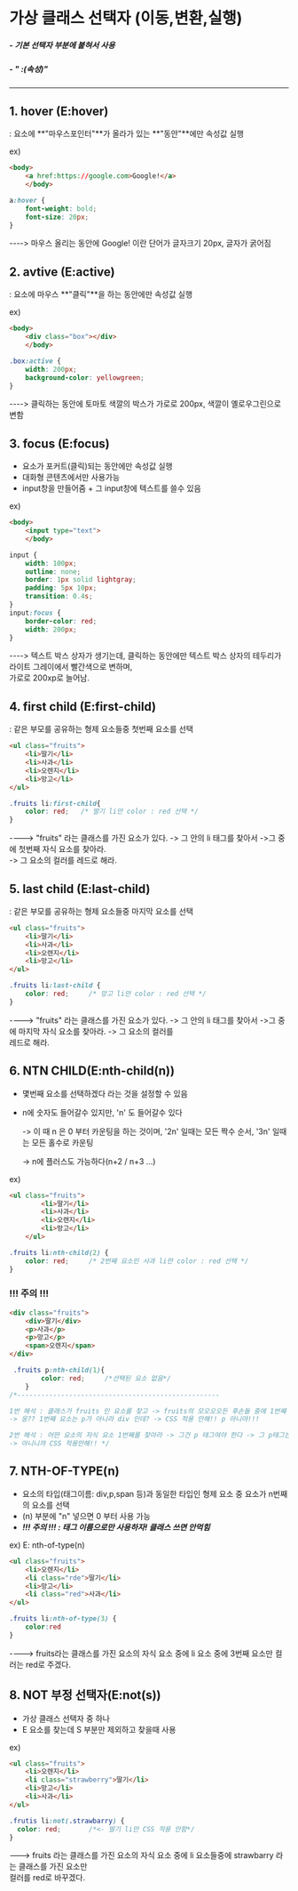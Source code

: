 # 가상 클래스 선택자 (이동,변환,실행)

#####  - 기본 선택자 부분에 붙혀서 사용

##### - " :(속성)" 

***

## 1. hover (E:hover)

: 요소에 **"마우스포인터"**가 올라가 있는 **"동안"**에만 속성값 실행 

ex) 

```html
<body>
    <a href:https://google.com>Google!</a>
    </body>
```

```css
a:hover {
    font-weight: bold;
    font-size: 20px;
}
```

----> 마우스 올리는 동안에 Google! 이란 단어가 글자크기 20px, 글자가 굵어짐 

## 2. avtive (E:active)

: 요소에 마우스 **"클릭"**을 하는 동안에만 속성값 실행

ex)

```html
<body>
    <div class="box"></div>
    </body>
```

```css
.box:active {
    width: 200px;
    background-color: yellowgreen;
}
```

----> 클릭하는 동안에 토마토 색깔의 박스가 가로로 200px, 색깔이 옐로우그린으로 변함

## 3. focus (E:focus)

- 요소가 포커트(클릭)되는 동안에만 속성값 실행
- 대화형 콘텐츠에서만 사용가능
- input창을 만들어줌 + 그 input창에 텍스트를 쓸수 있음

ex)

```html
<body>
    <input type="text">
    </body>
```

```css
input {
    width: 100px;
    outline: none;
    border: 1px solid lightgray;
    padding: 5px 10px;
    transition: 0.4s;
}
input:focus {
    border-color: red;
    width: 200px;
}
```

----> 텍스트 박스 상자가 생기는데, 클릭하는 동안에만 텍스트 박스 상자의 테두리가 라이트 그레이에서  빨간색으로 변하며, <br>		가로로 200xp로 늘어남. 

## 4. first child (E:first-child)

:  같은 부모를 공유하는 형제 요소들중 첫번째 요소를 선택

```html
<ul class="fruits">
    <li>딸기</li>
    <li>사과</li>
    <li>오렌지</li>
    <li>망고</li>
</ul>
```

```css
.fruits li:first-child{
    color: red;   /* 딸기 li만 color : red 선택 */
}
```

----> "fruits" 라는 클래스를 가진 요소가 있다. -> 그 안의 li 태그를 찾아서 ->그 중에 첫번째 자식 요소를 찾아라.<br>		-> 그 요소의 컬러를 레드로 해라.

## 5. last child (E:last-child)

:   같은 부모를 공유하는 형제 요소들중 마지막 요소를 선택

```html
<ul class="fruits">
    <li>딸기</li>
    <li>사과</li>
    <li>오렌지</li>
    <li>망고</li>
</ul>
```

```css
.fruits li:last-child {
    color: red;		/* 망고 li만 color : red 선택 */
}
```

----> "fruits" 라는 클래스를 가진 요소가 있다. -> 그 안의 li 태그를 찾아서 ->그 중에 마지막 자식 요소를 찾아라. -> 그 요소의 컬러를<br> 		레드로 해라.

## 6. NTN CHILD(E:nth-child(n))

- 몇번째 요소를 선택하겠다 라는 것을 설정할 수 있음

- n에 숫자도 들어갈수 있지만, 'n' 도 들어갈수 있다 

  -> 이 때 n 은 0 부터 카운팅을 하는 것이며,  '2n' 일때는 모든 짝수 순서, '3n' 일때는 모든 홀수로 카운팅

  -> n에 플러스도 가능하다(n+2 / n+3 ...)

ex)

```html
<ul class="fruits">
        <li>딸기</li>
        <li>사과</li>
        <li>오렌지</li>
        <li>망고</li>
    </ul>
```

```css
.fruits li:nth-child(2) {
    color: red;		/* 2번째 요소인 사과 li만 color : red 선택 */
}
```

### !!! 주의 !!!

```html
<div class="fruits">
    <div>딸기</div>
    <p>사과</p>
    <p>망고</p>
    <span>오렌지</span>
</div>
```

```css
 .fruits p:nth-child(1){
        color: red;		/*선택된 요소 없음*/
    }   
/*---------------------------------------------------

1번 해석 : 클래스가 fruits 인 요소를 찾고 -> fruits의 모오오오든 후손들 중에 1번째 요소가 p 인것들을 CSS 적용시켜라 
-> 응?? 1번째 요소는 p가 아니라 div 인데? -> CSS 적용 안해!! p 아니야!!! 

2번 해석 : 어떤 요소의 자식 요소 1번째를 찾아라 -> 그건 p 태그여야 한다 -> 그 p태그는 클래스가 fruits 냐~? 
-> 아니니까 CSS 적용안해!! */
```

## 7. NTH-OF-TYPE(n)

- 요소의 타입(태그이름: div,p,span 등)과 동일한 타입인 형제 요소 중 요소가 n번째의 요소를 선택
- (n) 부분에 "n" 넣으면 0 부터 사용 가능
- ***!!! 주의 !!! : 태그 이름으로만 사용하자! 클래스 쓰면 안먹힘***

ex) E: nth-of-type(n)

```html
<ul class="fruits">
    <li>오렌지</li>
    <li class="rde">딸기</li>
    <li>망고</li>
    <li class="red">사과</li>
</ul> 
```

```css
.fruits li:nth-of-type(3) {
    color:red
}
```

----> fruits라는 클래스를 가진 요소의 자식 요소 중에 li 요소 중에  3번째 요소만 컬러는 red로 주겠다. 

## 8. NOT 부정 선택자(E:not(s))

- 가상 클래스 선택자 중 하나
- E 요소를 찾는데 S 부분만 제외하고 찾을때 사용

ex)

```html
<ul class="fruits">
    <li>오렌지</li>
    <li class="strawberry">딸기</li>
    <li>망고</li>
    <li>사과</li>
</ul>
```

```css
.frutis li:not(.strawbarry) {
  color: red;		/*<- 딸기 li만 CSS 적용 안함*/
}
```

---> fruits 라는 클래스를 가진 요소의 자식 요소 중에 li 요소들중에 strawbarry 라는 클래스를 가진 요소만 <br>컬러를 red로 바꾸겠다.

